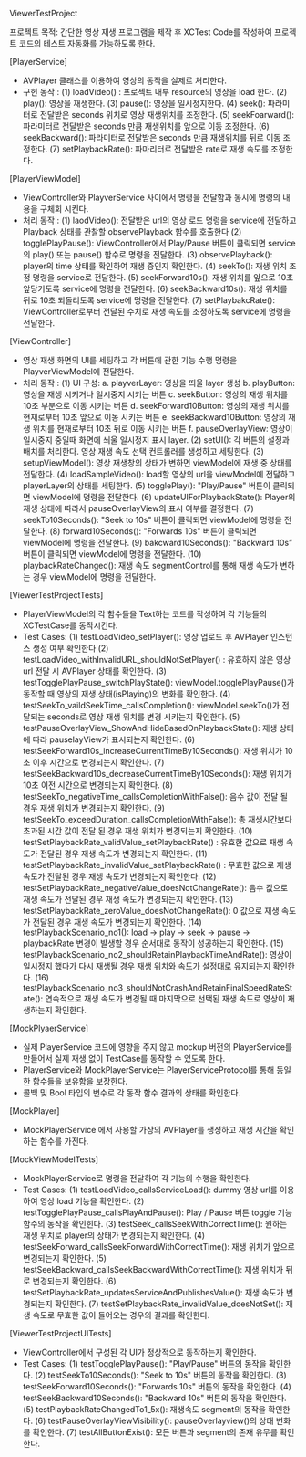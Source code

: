 ViewerTestProject

프로젝트 목적: 간단한 영상 재생 프로그램을 제작 후 XCTest Code를 작성하여 프로젝트 코드의 테스트 자동화를 가능하도록 한다.

[PlayerService]
 - AVPlayer 클래스를 이용하여 영상의 동작을 실제로 처리한다. 
 - 구현 동작 : 
	(1) loadVideo() : 프로젝트 내부 resource의 영상을 load 한다.
	(2) play(): 영상을 재생한다.
	(3) pause(): 영상을 일시정지한다.
	(4) seek(): 파라미터로 전달받은 seconds 위치로 영상 재생위치를 조정한다.
	(5) seekFoarward(): 파라미터로 전달받은 seconds 만큼 재생위치를 앞으로 이동 조정한다.
	(6) seekBackward(): 파라미터로 전달받은 seconds 만큼 재생위치를 뒤로 이동 조정한다.
	(7) setPlaybackRate(): 파마리터로 전달받은 rate로 재생 속도를 조정한다.

[PlayerViewModel]
 - ViewController와 PlayverService 사이에서 명령을 전달함과 동시에 명령의 내용을 구체회 시킨다.
 - 처리 동작 : 
	(1) laodVideo(): 전달받은 url의 영상 로드 명령을 service에 전달하고 Playback 상태를 관찰할 observePlayback 함수를 호출한다
	(2) togglePlayPause(): ViewController에서 Play/Pause 버튼이 클릭되면 service의 play() 또는 pause() 함수로 명령을 전달한다.
	(3) observePlayback(): player의 time 상태를 확인하여 재생 중인지 확인한다. 
	(4) seekTo(): 재생 위치 조정 명령을 service로 전달한다.
	(5) seekForward10s(): 재생 위치를 앞으로 10초 앞당기도록 service에 명령을 전달한다.
	(6) seekBackward10s(): 재생 위치를 뒤로 10초 되돌리도록 service에 명령을 전달한다.
	(7) setPlaybakcRate(): ViewController로부터 전달된 수치로 재생 속도를 조정하도록 service에 명령을 전달한다. 

[ViewController]
 - 영상 재생 화면의 UI를 세팅하고 각 버튼에 관한 기능 수행 명령을 PlayverViewModel에 전달한다. 
 - 처리 동작 : 
	(1) UI 구성: 
		a. playverLayer: 영상을 띄울 layer 생성
		b. playButton: 영상을 재생 시키거나 일시중지 시키는 버튼
		c. seekButton: 영상의 재생 위치를 10초 부분으로 이동 시키는 버튼
		d. seekForward10Button: 영상의 재생 위치를 현재로부터 10초 앞으로 이동 시키는 버튼
		e. seekBackward10Button: 영상의 재생 위치를 현재로부터 10초 뒤로 이동 시키는 버튼 
		f. pauseOverlayView: 영상이 일시중지 중일때 화면에 씌울 일시정지 표시 layer.
	(2) setUI(): 각 버튼의 설정과 배치를 처리한다. 영상 재생 속도 선택 컨트롤러를 생성하고 세팅한다. 
	(3) setupViewModel(): 영상 재생창의 상태가 변하면 viewModel에 재생 중 상태를 전달한다. 
	(4) loadSampleVideo(): load할 영상의 url을 viewModel에 전달하고  playerLayer의 상태를 세팅한다. 
	(5) togglePlay(): "Play/Pause" 버튼이 클릭되면 viewModel에 명령을 전달한다. 
	(6) updateUIForPlaybackState(): Player의 재생 상태에 따라서 pauseOverlayView의 표시 여부를 결정한다. 
	(7) seekTo10Seconds(): "Seek to 10s" 버튼이 클릭되면 viewModel에 명령을 전달한다. 
	(8) forward10Seconds(): "Forwards 10s" 버튼이 클릭되면 viewModel에 명령을 전달한다.
	(9) bakcward10Seconds(): "Backward 10s” 버튼이 클릭되면 viewModel에 명령을 전달한다.
	(10) playbackRateChanged(): 재생 속도 segmentControl를 통해 재생 속도가 변하는 경우 viewModel에 명령을 전달한다. 

[ViewerTestProjectTests]
 - PlayerViewModel의 각 함수들을 Text하는 코드를 작성하여 각 기능들의 XCTestCase를 동작시킨다. 
 - Test Cases: 
	(1) testLoadVideo_setPlayer(): 영상 업로드 후 AVPlayer 인스턴스 생성 여부 확인한다
	(2) testLoadVideo_withInvalidURL_shouldNotSetPlayer() : 유효하지 않은 영상 url 전달 시 AVPlayer 상태를 확인한다.
	(3) testTogglePlayPause_switchPlayState(): viewModel.togglePlayPause()가 동작할 때 영상의 재생 상태(isPlaying)의 변화를 확인한다.
	(4) testSeekTo_vaildSeekTime_callsCompletion(): viewModel.seekTo()가 전달되는 seconds로 영상 재생 위치를 변경 시키는지 확인한다.
	(5) testPauseOverlayView_ShowAndHideBasedOnPlaybackState(): 재생 상태에 따라 pauselayView가 표시되는지 확인한다. 
	(6) testSeekForward10s_increaseCurrentTimeBy10Seconds(): 재생 위치가 10초 이후 시간으로 변경되는지 확인한다.
	(7) testSeekBackward10s_decreaseCurrentTimeBy10Seconds(): 재생 위치가 10초 이전 시간으로 변경되는지 확인한다. 
	(8) testSeekTo_negativeTime_callsCompletionWithFalse(): 음수 값이 전달 될 경우 재생 위치가 변경되는지 확인한다. 
	(9) testSeekTo_exceedDuration_callsCompletionWithFalse(): 총 재생시간보다 초과된 시간 값이 전달 된 경우 재생 위치가 변경되는지 확인한다. 
	(10) testSetPlaybackRate_validValue_setPlaybackRate() : 유효한 값으로 재생 속도가 전달된 경우 재생 속도가 변경되는지 확인한다. 
	(11) testSetPlaybackRate_invalidValue_setPlaybackRate() : 무효한 값으로 재생 속도가 전달된 경우 재생 속도가 변경되는지 확인한다. 
	(12) testSetPlaybackRate_negativeValue_doesNotChangeRate(): 음수 값으로 재생 속도가 전달된 경우 재생 속도가 변경되는지 확인한다. 
	(13) testSetPlaybackRate_zeroValue_doesNotChangeRate(): 0 값으로 재생 속도가 전달된 경우 재생 속도가 변경되는지 확인한다. 
	(14) testPlaybackScenario_no1(): load -> play -> seek -> pause -> playbackRate 변경이 발생할 경우 순서대로 동작이 성공하는지 확인한다. 
	(15) testPlaybackScenario_no2_shouldRetainPlaybackTimeAndRate(): 영상이 일시정지 했다가 다시 재생될 경우 재생 위치와 속도가 설정대로 유지되는지 확인한다. 
	(16) testPlaybackScenario_no3_shouldNotCrashAndRetainFinalSpeedRateState(): 연속적으로 재생 속도가 변경될 때 마지막으로 선택된 재생 속도로 영상이 재생하는지 확인한다. 
	
[MockPlyaerService] 
 - 실제 PlayerService 코드에 영향을 주지 않고 mockup 버전의 PlayerService를 만들어서 실제 재생 없이 TestCase를 동작할 수 있도록 한다. 
 - PlayerService와 MockPlayerService는 PlayerServiceProtocol를 통해 동일한 함수들을 보유함을 보장한다. 
 - 콜백 및 Bool 타입의 변수로 각 동작 함수 결과의 상태를 확인한다. 

[MockPlayer] 
 - MockPlayerService 에서 사용할 가상의 AVPlayer를 생성하고 재생 시간을 확인하는 함수를 가진다. 

[MockViewModelTests]
 - MockPlayerService로 명령을 전달하여 각 기능의 수행을 확인한다. 
 - Test Cases: 
	(1) testLoadVideo_callsServiceLoad(): dummy 영상 url를 이용하여 영상 load 기능을 확인한다. 
	(2) testTogglePlayPause_callsPlayAndPause(): Play / Pause	 버튼 toggle 기능 함수의 동작을 확인힌다. 
	(3) testSeek_callsSeekWithCorrectTime(): 원하는 재생 위치로 player의 상태가 변경되는지 확인한다. 
	(4) testSeekForward_callsSeekForwardWithCorrectTime(): 재생 위치가 앞으로 변경되는지 확인한다. 
	(5) testSeekBackward_callsSeekBackwardWithCorrectTime(): 재생 위치가 뒤로 변경되는지 확인한다. 
	(6) testSetPlaybackRate_updatesServiceAndPublishesValue(): 재생 속도가 변경되는지 확인한다. 
	(7) testSetPlaybackRate_invalidValue_doesNotSet(): 재생 속도로 무효한 값이 들어오는 경우의 결과를 확인한다. 

[ViewerTestProjectUITests]
 - ViewController에서 구성된 각 UI가 정상적으로 동작하는지 확인한다. 
 - Test Cases: 
	(1) testTogglePlayPause(): "Play/Pause" 버튼의 동작을 확인한다.
	(2) testSeekTo10Seconds(): "Seek to 10s" 버튼의 동작을 확인한다. 
	(3) testSeekForward10Seconds(): "Forwards 10s" 버튼의 동작을 확인한다. 
	(4) testSeekBackward10Seconds(): "Backward 10s" 버튼의 동작을 확인한다. 
	(5) testPlaybackRateChangedTo1_5x(): 재생속도 segment의 동작을 확인한다. 
	(6) testPauseOverlayViewVisibility(): pauseOverlayview()의 상태 변화를 확인한다. 
	(7) testAllButtonExist(): 모든 버튼과 segment의 존재 유무를 확인한다. 
